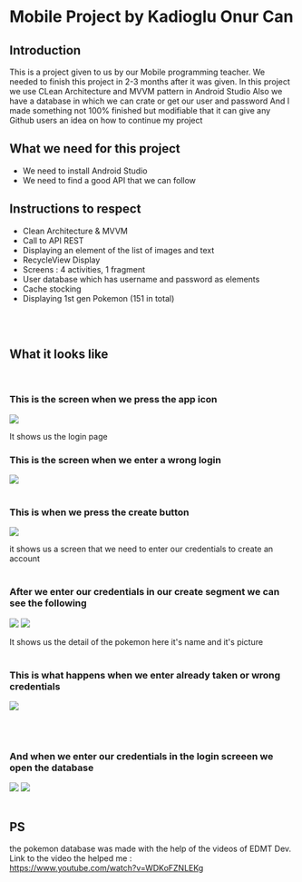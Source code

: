 # Mobile Project by Kadioglu Onur Can


## Introduction

This is a project given to us by our Mobile programming teacher.
We needed to finish this project in 2-3 months after it was given.
In this project we use CLean Architecture and MVVM pattern in Android Studio
Also we have a database in which we can crate or get our user and password 
And I made something not 100% finished but modifiable that it can give any Github users an idea on how to continue my project

## What we need for this project

- We need to install Android Studio
- We need to find a good API that we can follow 


## Instructions to respect

- Clean Architecture & MVVM
- Call to API REST
- Displaying an element of the list of images and text
- RecycleView Display
- Screens : 4 activities, 1 fragment
- User database which has username and password as elements
- Cache stocking
- Displaying 1st gen Pokemon (151 in total)

<br />
<br />

## What it looks like

<br />

### This is the screen when we press the app icon


![](Screenshot_7.png)

It shows us the login page 

### This is the screen when we enter a wrong login

![](Screenshot_8.png)
<br />
<br />

### This is when we press the create button

![](Screenshot_5.png)

it shows us a screen that we need to enter our credentials to create an account
<br />
<br />

### After we enter our credentials in our create segment we can see the following

![](Screenshot_10.png)
![](Screenshot_11.png)

It shows us the detail of the pokemon here it's name and it's picture
<br />
<br />

### This is what happens when we enter already taken or wrong credentials

![](Screenshot_9.png)

<br />
<br />

### And when we enter our credentials in the login screeen we open the database

![](Screenshot_12.png)
![](Screenshot_13.png)
<br />
<br />

## PS

the pokemon database was made with the help of the videos of EDMT Dev.<br />
Link to the video the helped me :<br />
https://www.youtube.com/watch?v=WDKoFZNLEKg



